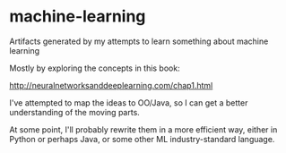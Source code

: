 # machine-learning
Artifacts generated by my attempts to learn something about machine learning

Mostly by exploring the concepts in this book:

http://neuralnetworksanddeeplearning.com/chap1.html

I've attempted to map the ideas to OO/Java, so I can get a better understanding of the moving parts.

At some point, I'll probably rewrite them in a more efficient way, either in Python or perhaps Java, or some other ML industry-standard language.
